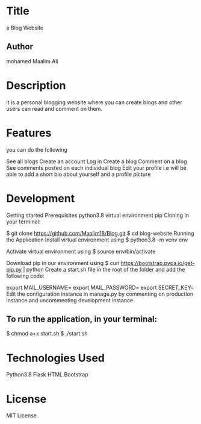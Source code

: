 # Title
a Blog Website
## Author
mohamed Maalim Ali

# Description
it is a personal blogging website where you can create blogs  and other users can read and comment on them. 

# Features
you can  do the following

See all blogs
Create an account
Log in
Create a blog
Comment on a blog
See comments posted on each individual blog
Edit your profile i.e will be able to add a short bio about yourself and a profile picture
# Development
Getting started
Prerequisites
python3.8
virtual environment
pip
Cloning
In your terminal:

  $ git clone https://github.com/Maalim18/Blog.git
  $ cd blog-website
Running the Application
Install virtual environment using $ python3.8 -m venv env

Activate virtual environment using $ source env/bin/activate

Download pip in our environment using $ curl https://bootstrap.pypa.io/get-pip.py | python
Create a start.sh file in the root of the folder and add the following code:

  export MAIL_USERNAME=<your-email-address>
  export MAIL_PASSWORD=<your-email-password>
  export SECRET_KEY=<your-secret-key>
Edit the configuration instance in manage.py by commenting on production instance and uncommenting development instance

## To run the application, in your terminal:

  $ chmod a+x start.sh
  $ ./start.sh

# Technologies Used
Python3.8
Flask
HTML
Bootstrap







# License
MIT License












